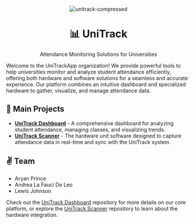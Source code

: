 <div align="center">

![unitrack-compressed](https://github.com/user-attachments/assets/dfaafa5d-691f-40c0-96e0-9d764341c426)

# 📊 UniTrack

Attendance Monitoring Solutions for Universities

</div>

Welcome to the UniTrackApp organization! We provide powerful tools to help universities monitor and analyze student attendance efficiently, offering both hardware and software solutions for a seamless and accurate experience. Our platform combines an intuitive dashboard and specialized hardware to gather, visualize, and manage attendance data.

## 🌟 Main Projects

- **[UniTrack Dashboard](https://github.com/UniTrackApp/dashboard)** - A comprehensive dashboard for analyzing student attendance, managing classes, and visualizing trends.
- **[UniTrack Scanner](https://github.com/UniTrackApp/scanner)** - The hardware unit software designed to capture attendance data in real-time and sync with the UniTrack system.

## ✌️ Team

- Aryan Prince
- Andrea La Fauci De Leo
- Lewis Johnson

Check out the [UniTrack Dashboard](https://github.com/UniTrackApp/dashboard) repository for more details on our core platform, or explore the [UniTrack Scanner](https://github.com/UniTrackApp/scanner) repository to learn about the hardware integration.

